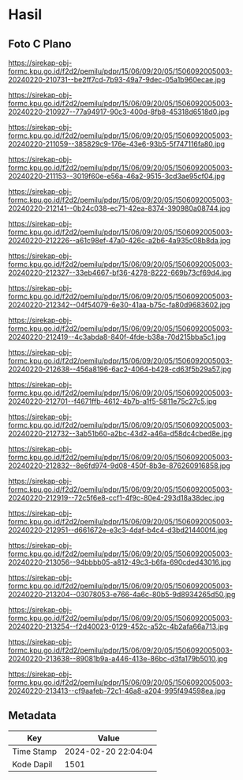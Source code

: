 # Hasil

## Foto C Plano

https://sirekap-obj-formc.kpu.go.id/f2d2/pemilu/pdpr/15/06/09/20/05/1506092005003-20240220-210731--be2ff7cd-7b93-49a7-9dec-05a1b960ecae.jpg

https://sirekap-obj-formc.kpu.go.id/f2d2/pemilu/pdpr/15/06/09/20/05/1506092005003-20240220-210927--77a94917-90c3-400d-8fb8-45318d6518d0.jpg

https://sirekap-obj-formc.kpu.go.id/f2d2/pemilu/pdpr/15/06/09/20/05/1506092005003-20240220-211059--385829c9-176e-43e6-93b5-5f747116fa80.jpg

https://sirekap-obj-formc.kpu.go.id/f2d2/pemilu/pdpr/15/06/09/20/05/1506092005003-20240220-211153--3019f60e-e56a-46a2-9515-3cd3ae95cf04.jpg

https://sirekap-obj-formc.kpu.go.id/f2d2/pemilu/pdpr/15/06/09/20/05/1506092005003-20240220-212141--0b24c038-ec71-42ea-8374-390980a08744.jpg

https://sirekap-obj-formc.kpu.go.id/f2d2/pemilu/pdpr/15/06/09/20/05/1506092005003-20240220-212226--a61c98ef-47a0-426c-a2b6-4a935c08b8da.jpg

https://sirekap-obj-formc.kpu.go.id/f2d2/pemilu/pdpr/15/06/09/20/05/1506092005003-20240220-212327--33eb4667-bf36-4278-8222-669b73cf69d4.jpg

https://sirekap-obj-formc.kpu.go.id/f2d2/pemilu/pdpr/15/06/09/20/05/1506092005003-20240220-212342--04f54079-6e30-41aa-b75c-fa80d9683602.jpg

https://sirekap-obj-formc.kpu.go.id/f2d2/pemilu/pdpr/15/06/09/20/05/1506092005003-20240220-212419--4c3abda8-840f-4fde-b38a-70d215bba5c1.jpg

https://sirekap-obj-formc.kpu.go.id/f2d2/pemilu/pdpr/15/06/09/20/05/1506092005003-20240220-212638--456a8196-6ac2-4064-b428-cd63f5b29a57.jpg

https://sirekap-obj-formc.kpu.go.id/f2d2/pemilu/pdpr/15/06/09/20/05/1506092005003-20240220-212701--f4671ffb-4612-4b7b-a1f5-5811e75c27c5.jpg

https://sirekap-obj-formc.kpu.go.id/f2d2/pemilu/pdpr/15/06/09/20/05/1506092005003-20240220-212732--3ab51b60-a2bc-43d2-a46a-d58dc4cbed8e.jpg

https://sirekap-obj-formc.kpu.go.id/f2d2/pemilu/pdpr/15/06/09/20/05/1506092005003-20240220-212832--8e6fd974-9d08-450f-8b3e-876260916858.jpg

https://sirekap-obj-formc.kpu.go.id/f2d2/pemilu/pdpr/15/06/09/20/05/1506092005003-20240220-212919--72c5f6e8-ccf1-4f9c-80e4-293d18a38dec.jpg

https://sirekap-obj-formc.kpu.go.id/f2d2/pemilu/pdpr/15/06/09/20/05/1506092005003-20240220-212951--d661672e-e3c3-4daf-b4c4-d3bd214400f4.jpg

https://sirekap-obj-formc.kpu.go.id/f2d2/pemilu/pdpr/15/06/09/20/05/1506092005003-20240220-213056--94bbbb05-a812-49c3-b6fa-690cded43016.jpg

https://sirekap-obj-formc.kpu.go.id/f2d2/pemilu/pdpr/15/06/09/20/05/1506092005003-20240220-213204--03078053-e766-4a6c-80b5-9d8934265d50.jpg

https://sirekap-obj-formc.kpu.go.id/f2d2/pemilu/pdpr/15/06/09/20/05/1506092005003-20240220-213254--f2d40023-0129-452c-a52c-4b2afa66a713.jpg

https://sirekap-obj-formc.kpu.go.id/f2d2/pemilu/pdpr/15/06/09/20/05/1506092005003-20240220-213638--89081b9a-a446-413e-86bc-d3fa179b5010.jpg

https://sirekap-obj-formc.kpu.go.id/f2d2/pemilu/pdpr/15/06/09/20/05/1506092005003-20240220-213413--cf9aafeb-72c1-46a8-a204-995f494598ea.jpg


## Metadata

| Key        | Value               |
| ---------- | ------------------- |
| Time Stamp | 2024-02-20 22:04:04 |
| Kode Dapil | 1501                |



